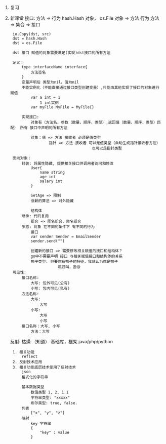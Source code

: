 1. 复习
2. 新课堂 接口:
   方法 => 行为 hash.Hash 对象， os.File 对象 => 方法 行为 方法 => 集合 => 接口

        io.Copy(dst, src)
        dst = hash.Hash
        dst = os.File

        dst 接口 赋值的对象需要满足(实现)dst接口的所有方法

        定义：
            type interfaceName interface{
                方法签名
            }
            变量声明后 类型为nil，值为nil
            不能实例化（不能直接通过接口类型创建变量）,只能由其他实现了接口的对象进行赋值
                var a int = 1
                    1 int实例
                var myFile MyFile = MyFile{}

            实现接口:
                对象有（方法名，参数（数量，顺序，类型）,返回值（数量，顺序，类型）匹配） 所有 接口中声明的所有方法

                对象：值 => 方法 接收者 必须是值类型
                        指针 => 方法 接收者 可以是值类型（自动生成指针接收者方法）
                                           也可以是指针类型

        面向对象：
            封装: 将属性隐藏, 提供相关接口供调用者访问和修改
                User{
                    name string
                    age int
                    salary int
                }

                SetAge => 限制
                涨薪的算法 => 对外隐藏

                结构体
            继承: 代码复用
                组合 => 匿名组合，命名组合
            多态: 对象 在不同的条件下 有不同的行为
                接口
                var sender Sender = EmailSender
                sender.send("")

                创建新的接口 => 需要修改相关赋值的接口和结构体？
                go中不需要声明 接口 与相关赋值接口和结构体的关系
                鸭子类型: 只要你有鸭子的特征，我就认为你是鸭子
                            呱呱叫，游泳
        可见性:
            接口名称:
                大写: 包外可见(公有)
                小写: 包内可见(私有)
            方法名称:
                大写:
                    大写
                小写:
                    大写
                    小写
            接口名称：大写, 小写
                方法：大写
    反射:
        枯燥 （知道）
        基础库，框架 java/php/python

        1. 相关功能
            reflect
        2. 反射技术应用
        3. 相关功能底层技术使用了反射技术
            json
            格式化的字符串

            基本数据类型
                数值类型 1, 2, 1.1
                字符串类型: "xxxxx"
                布尔类型: true, false.
            列表
                ["x", "y", "z"]
            映射
                key 字符串
                {
                    "key" : value
                }
